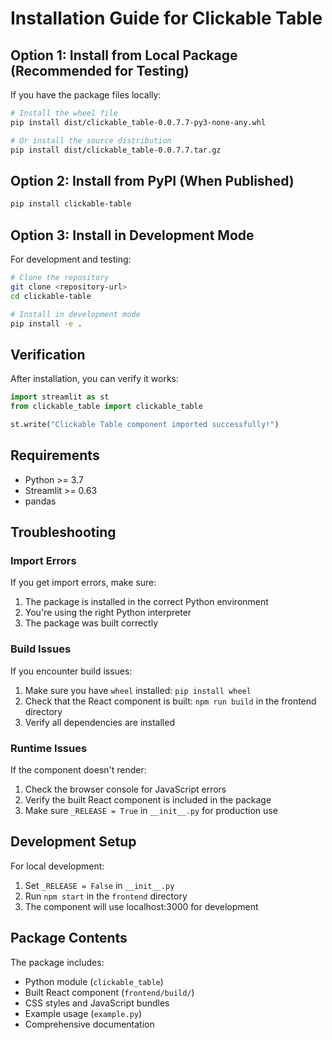 # Installation Guide for Clickable Table

## Option 1: Install from Local Package (Recommended for Testing)

If you have the package files locally:

```bash
# Install the wheel file
pip install dist/clickable_table-0.0.7.7-py3-none-any.whl

# Or install the source distribution
pip install dist/clickable_table-0.0.7.7.tar.gz
```

## Option 2: Install from PyPI (When Published)

```bash
pip install clickable-table
```

## Option 3: Install in Development Mode

For development and testing:

```bash
# Clone the repository
git clone <repository-url>
cd clickable-table

# Install in development mode
pip install -e .
```

## Verification

After installation, you can verify it works:

```python
import streamlit as st
from clickable_table import clickable_table

st.write("Clickable Table component imported successfully!")
```

## Requirements

- Python >= 3.7
- Streamlit >= 0.63
- pandas

## Troubleshooting

### Import Errors
If you get import errors, make sure:
1. The package is installed in the correct Python environment
2. You're using the right Python interpreter
3. The package was built correctly

### Build Issues
If you encounter build issues:
1. Make sure you have `wheel` installed: `pip install wheel`
2. Check that the React component is built: `npm run build` in the frontend directory
3. Verify all dependencies are installed

### Runtime Issues
If the component doesn't render:
1. Check the browser console for JavaScript errors
2. Verify the built React component is included in the package
3. Make sure `_RELEASE = True` in `__init__.py` for production use

## Development Setup

For local development:

1. Set `_RELEASE = False` in `__init__.py`
2. Run `npm start` in the `frontend` directory
3. The component will use localhost:3000 for development

## Package Contents

The package includes:
- Python module (`clickable_table`)
- Built React component (`frontend/build/`)
- CSS styles and JavaScript bundles
- Example usage (`example.py`)
- Comprehensive documentation
